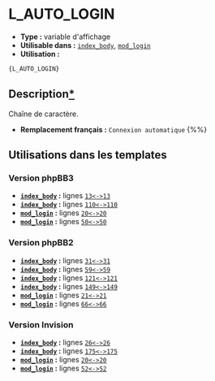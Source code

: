 # L_AUTO_LOGIN
* __Type :__ variable d'affichage
* __Utilisable dans :__ [`index_body`](../tpl/index_body.md#readme), [`mod_login`](../tpl/mod_login.md#readme)
* __Utilisation :__

```html
{L_AUTO_LOGIN}
```

## Description[*](https://fa-tvars.appspot.com/var/L_AUTO_LOGIN)
Chaîne de caractère.

* __Remplacement français :__ `Connexion automatique`
{%%}

## Utilisations dans les templates

### Version phpBB3
* __[`index_body`](../tpl/index_body.md#readme) :__ lignes [`13`](../src/prosilver/index_body.tpl#L13)[`<->`](../src/prosilver/index_body.tpl#L13-L13)[`13`](../src/prosilver/index_body.tpl#L13)
* __[`index_body`](../tpl/index_body.md#readme) :__ lignes [`110`](../src/prosilver/index_body.tpl#L110)[`<->`](../src/prosilver/index_body.tpl#L110-L110)[`110`](../src/prosilver/index_body.tpl#L110)
* __[`mod_login`](../tpl/mod_login.md#readme) :__ lignes [`20`](../src/prosilver/mod_login.tpl#L20)[`<->`](../src/prosilver/mod_login.tpl#L20-L20)[`20`](../src/prosilver/mod_login.tpl#L20)
* __[`mod_login`](../tpl/mod_login.md#readme) :__ lignes [`50`](../src/prosilver/mod_login.tpl#L50)[`<->`](../src/prosilver/mod_login.tpl#L50-L50)[`50`](../src/prosilver/mod_login.tpl#L50)

### Version phpBB2
* __[`index_body`](../tpl/index_body.md#readme) :__ lignes [`31`](../src/subsilver/index_body.tpl#L31)[`<->`](../src/subsilver/index_body.tpl#L31-L31)[`31`](../src/subsilver/index_body.tpl#L31)
* __[`index_body`](../tpl/index_body.md#readme) :__ lignes [`59`](../src/subsilver/index_body.tpl#L59)[`<->`](../src/subsilver/index_body.tpl#L59-L59)[`59`](../src/subsilver/index_body.tpl#L59)
* __[`index_body`](../tpl/index_body.md#readme) :__ lignes [`121`](../src/subsilver/index_body.tpl#L121)[`<->`](../src/subsilver/index_body.tpl#L121-L121)[`121`](../src/subsilver/index_body.tpl#L121)
* __[`index_body`](../tpl/index_body.md#readme) :__ lignes [`149`](../src/subsilver/index_body.tpl#L149)[`<->`](../src/subsilver/index_body.tpl#L149-L149)[`149`](../src/subsilver/index_body.tpl#L149)
* __[`mod_login`](../tpl/mod_login.md#readme) :__ lignes [`21`](../src/subsilver/mod_login.tpl#L21)[`<->`](../src/subsilver/mod_login.tpl#L21-L21)[`21`](../src/subsilver/mod_login.tpl#L21)
* __[`mod_login`](../tpl/mod_login.md#readme) :__ lignes [`66`](../src/subsilver/mod_login.tpl#L66)[`<->`](../src/subsilver/mod_login.tpl#L66-L66)[`66`](../src/subsilver/mod_login.tpl#L66)

### Version Invision
* __[`index_body`](../tpl/index_body.md#readme) :__ lignes [`26`](../src/invision/index_body.tpl#L26)[`<->`](../src/invision/index_body.tpl#L26-L26)[`26`](../src/invision/index_body.tpl#L26)
* __[`index_body`](../tpl/index_body.md#readme) :__ lignes [`175`](../src/invision/index_body.tpl#L175)[`<->`](../src/invision/index_body.tpl#L175-L175)[`175`](../src/invision/index_body.tpl#L175)
* __[`mod_login`](../tpl/mod_login.md#readme) :__ lignes [`20`](../src/invision/mod_login.tpl#L20)[`<->`](../src/invision/mod_login.tpl#L20-L20)[`20`](../src/invision/mod_login.tpl#L20)
* __[`mod_login`](../tpl/mod_login.md#readme) :__ lignes [`52`](../src/invision/mod_login.tpl#L52)[`<->`](../src/invision/mod_login.tpl#L52-L52)[`52`](../src/invision/mod_login.tpl#L52)

